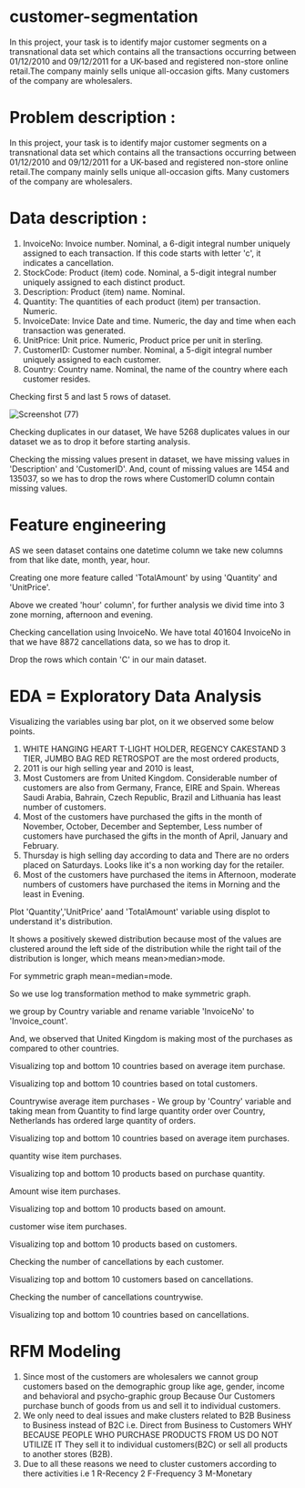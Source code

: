 # customer-segmentation

In this project, your task is to identify major customer segments on a transnational data set which contains all the transactions occurring between 01/12/2010 and 09/12/2011 for a UK-based and registered non-store online retail.The company mainly sells unique all-occasion gifts. Many customers of the company are wholesalers.

# Problem description : 

In this project, your task is to identify major customer segments on a transnational data set which contains all the transactions occurring between 01/12/2010 and 09/12/2011 for a UK-based and registered non-store online retail.The company mainly sells unique all-occasion gifts. Many customers of the company are wholesalers.


# Data description :

1. InvoiceNo: Invoice number. Nominal, a 6-digit integral number uniquely assigned to each transaction. If this code starts with letter 'c', it indicates a cancellation.
2. StockCode: Product (item) code. Nominal, a 5-digit integral number uniquely assigned to each distinct product.
3. Description: Product (item) name. Nominal.
4. Quantity: The quantities of each product (item) per transaction. Numeric.
5. InvoiceDate: Invice Date and time. Numeric, the day and time when each transaction was generated.
6. UnitPrice: Unit price. Numeric, Product price per unit in sterling.
7. CustomerID: Customer number. Nominal, a 5-digit integral number uniquely assigned to each customer.
8. Country: Country name. Nominal, the name of the country where each customer resides.


Checking first 5 and last 5 rows of dataset.

![Screenshot (77)](https://user-images.githubusercontent.com/67784512/212009851-f5ae031a-8577-4179-999c-59b6ac306f7d.png)

Checking duplicates in our dataset,
  We have 5268 duplicates values in our dataset we as to drop it before starting analysis.
  
Checking the missing values present in dataset,
 we have missing values in 'Description' and 'CustomerID'. And, count of missing values are 1454 and 135037, so we has to drop the rows where CustomerID column contain missing values.
 
 
# Feature engineering

AS we seen dataset contains one datetime column we take new columns from that like date, month, year, hour.

Creating one more feature called 'TotalAmount' by using 'Quantity' and 'UnitPrice'.

Above we created 'hour' column', for further analysis we divid time into 3 zone morning, afternoon and evening.

Checking cancellation using InvoiceNo. We have total 401604 InvoiceNo in that we have 8872 cancellations data, so we has to drop it.

Drop the rows which contain 'C' in our main dataset.


# EDA = Exploratory Data Analysis

Visualizing the variables using bar plot, on it we observed some below points.

1. WHITE HANGING HEART T-LIGHT HOLDER, REGENCY CAKESTAND 3 TIER, JUMBO BAG RED RETROSPOT are the most ordered products,
2. 2011 is our high selling year and 2010 is least,
3. Most Customers are from United Kingdom. Considerable number of customers are also from Germany, France, EIRE and Spain. Whereas Saudi Arabia, Bahrain, Czech Republic, Brazil and Lithuania has least number of customers.
4. Most of the customers have purchased the gifts in the month of November, October, December and September, Less number of customers have purchased the gifts in the month of April, January and February.
5. Thursday is high selling day according to data and There are no orders placed on Saturdays. Looks like it's a non working day for the retailer.
6. Most of the customers have purchased the items in Afternoon, moderate numbers of customers have purchased the items in Morning and the least in Evening.


Plot 'Quantity','UnitPrice' aand 'TotalAmount' variable using displot to understand it's distribution.

It shows a positively skewed distribution because most of the values are clustered around the left side of the distribution while the right tail of the distribution is longer, which means mean>median>mode.

For symmetric graph mean=median=mode.

So we use log transformation method to make symmetric graph.

we group by Country variable and rename variable 'InvoiceNo' to 'Invoice_count'.

And, we observed that United Kingdom is making most of the purchases as compared to other countries.

Visualizing top and bottom 10 countries based on average item purchase.

Visualizing top and bottom 10 countries based on total customers. 

Countrywise average item purchases - We group by 'Country' variable and taking mean from Quantity to find large quantity order over Country, 
Netherlands has ordered large quantity of orders.

Visualizing top and bottom 10 countries based on average item purchases.

quantity wise item purchases.

Visualizing top and bottom 10 products based on purchase quantity.

Amount wise item purchases.

Visualizing top and bottom 10 products based on amount.

customer wise item purchases.

Visualizing top and bottom 10 products based on customers.

Checking the number of cancellations by each customer. 

Visualizing top and bottom 10 customers based on cancellations.

Checking the number of cancellations countrywise.

Visualizing top and bottom 10 countries based on cancellations.

# RFM Modeling

1. Since most of the customers are wholesalers we cannot group customers based on the demographic group like age, gender, income and behavioral and psycho-graphic group Because Our Customers purchase bunch of goods from us and sell it to individual customers.
2. We only need to deal issues and make clusters related to B2B Business to Business instead of B2C i.e. Direct from Business to Customers WHY BECAUSE PEOPLE WHO PURCHASE PRODUCTS FROM US DO NOT UTILIZE IT They sell it to individual customers(B2C) or sell all products to another stores (B2B).
3. Due to all these reasons we need to cluster customers according to there activities i.e
  1 R-Recency
  2 F-Frequency
  3 M-Monetary





 
 
 
 
 
 
 
 
 
 
 
 
 
 
 
 
 
 
 
 
 
 
 
 
 
